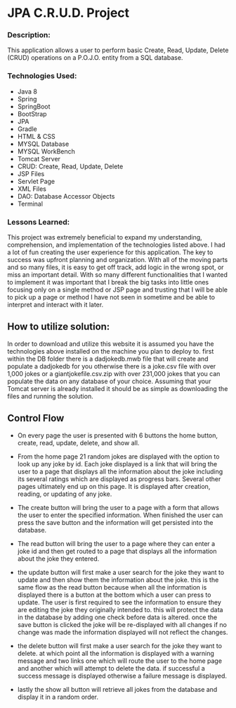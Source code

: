 # JPA C.R.U.D. Project

### Description:
This application allows a user to perform basic Create, Read, Update, Delete (CRUD) operations on a P.O.J.O. entity from a SQL database.

### Technologies Used:
<ul>
<li>Java 8</li>
<li>Spring</li>
<li>SpringBoot</li>
<li>BootStrap</li>
<li>JPA</li>
<li>Gradle</li>
<li>HTML & CSS</li>
<li>MYSQL Database</li>
<li>MYSQL WorkBench</li>
<li>Tomcat Server</li>
<li>CRUD: Create, Read, Update, Delete</li>
<li>JSP Files</li>
<li>Servlet Page</li>
<li>XML Files</li>
<li>DAO: Database Accessor Objects</li>
<li>Terminal</li>
</ul>

### Lessons Learned:
This project was extremely beneficial to expand my understanding, comprehension, and implementation of the technologies listed above. I had a lot of fun creating the user experience for this application. The key to success was upfront planning and organization. With all of the moving parts and so many files, it is easy to get off track, add logic in the wrong spot, or miss an important detail. With so many different functionalities that I wanted to implement it was important that I break the big tasks into little ones focusing only on a single method or JSP page and trusting that I will be able to pick up a page or method I have not seen in sometime and be able to interpret and interact with it later.

## How to utilize solution:
In order to download and utilize this website it is assumed you have the technologies above installed on the machine you plan to deploy to. first within the DB folder there is a dadjokedb.mwb file that will create and populate a dadjokedb for you otherwise there is a joke.csv file with over 1,000 jokes or a giantjokefile.csv.zip with over 231,000 jokes that you can populate the data on any database of your choice. Assuming that your Tomcat server is already installed it should be as simple as downloading the files and running the solution.

## Control Flow
- On every page the user is presented with 6 buttons the home button, create, read, update, delete, and show all.
- From the home page 21 random jokes are displayed with the option to look up any joke by id. Each joke displayed is a link that will bring the user to a page that displays all the information about the joke including its several ratings which are displayed as progress bars. Several other pages ultimately end up on this page. It is displayed after creation, reading, or updating of any joke.

- The create button will bring the user to a page with a form that allows the user to enter the specified information. When finished the user can press the save button and the information will get persisted into the database.

 - The read button will bring the user to a page where they can enter a joke id and then get routed to a page that displays all the information about the joke they entered.

- the update button will first make a user search for the joke they want to update and then show them the information about the joke. this is the same flow as the read button because when all the information is displayed there is a button at the bottom which a user can press to update. The user is first required to see the information to ensure they are editing the joke they originally intended to. this will protect the data in the database by adding one check before data is altered. once the save button is clicked the joke will be re-displayed with all changes if no change was made the information displayed will not reflect the changes.

- the delete button will first make a user search for the joke they want to delete. at which point all the information is displayed with a warning message and two links one which will route the user to the home page and another which will attempt to delete the data. if successful a success message is displayed otherwise a failure message is displayed.

- lastly the show all button will retrieve all jokes from the database and display it in a random order.
